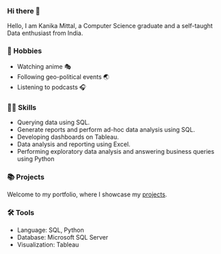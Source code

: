 ### Hi there 👋

Hello, I am Kanika Mittal, a Computer Science graduate and a self-taught Data enthusiast from India.  


### 🎈 Hobbies 

- Watching anime 🎭
- Following geo-political events 🌏
- Listening to podcasts 🎧

### 👩‍💻 Skills

- Querying data using SQL.
- Generate reports and perform ad-hoc data analysis using SQL.
- Developing dashboards on Tableau.
- Data analysis and reporting using Excel.
- Performing exploratory data analysis and answering business queries using Python

  
### 📚 Projects

Welcome to my portfolio, where I showcase my [projects](https://github.com/Kanikamittal99/Portfolio-guide/blob/main/README.md).


### 🛠️ Tools

- Language: SQL, Python
- Database: Microsoft SQL Server
- Visualization: Tableau

